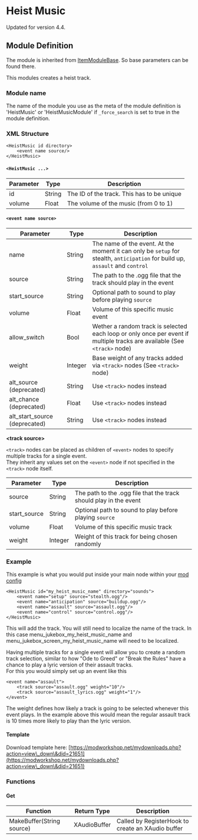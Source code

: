 # Heist Music

Updated for version 4.4.

## Module Definition

The module is inherited from [ItemModuleBase](https://luffyyy.gitbook.io/beardlib/modules/modulebase#itemmodulebase). So base parameters can be found there.

This modules creates a heist track.

### Module name

The name of the module you use as the meta of the module definition is 'HeistMusic' or 'HeistMusicModule' if `_force_search` is set to true in the module definition.

### XML Structure

```markup
<HeistMusic id directory>
    <event name source/>
</HeistMusic>
```

#### `<HeistMusic ...>`

| Parameter | Type   | Description                                |
| --------- | ------ | ------------------------------------------ |
| id        | String | The ID of the track. This has to be unique |
| volume    | Float  | The volume of the music (from 0 to 1)      |

#### `<event name source>`

| Parameter                       | Type    | Description                                                                                                                   |
| ------------------------------- | ------- | ----------------------------------------------------------------------------------------------------------------------------- |
| name                            | String  | The name of the event. At the moment it can only be `setup` for stealth, `anticipation` for build up, `assault` and `control` |
| source                          | String  | The path to the .ogg file that the track should play in the event                                                             |
| start\_source                   | String  | Optional path to sound to play before playing `source`                                                                        |
| volume                          | Float   | Volume of this specific music event                                                                                           |
| allow\_switch                   | Bool    | Wether a random track is selected each loop or only once per event if multiple tracks are available (See `<track>` node)      |
| weight                          | Integer | Base weight of any tracks added via `<track>` nodes (See `<track>` node)                                                      |
| alt\_source (deprecated)        | String  | Use `<track>` nodes instead                                                                                                   |
| alt\_chance (deprecated)        | Float   | Use `<track>` nodes instead                                                                                                   |
| alt\_start\_source (deprecated) | String  | Use `<track>` nodes instead                                                                                                   |

**\<track source>**

`<track>` nodes can be placed as children of `<event>` nodes to specify multiple tracks for a single event.\
They inherit any values set on the `<event>` node if not specified in the `<track>` node itself.

| Parameter     | Type    | Description                                                       |
| ------------- | ------- | ----------------------------------------------------------------- |
| source        | String  | The path to the .ogg file that the track should play in the event |
| start\_source | String  | Optional path to sound to play before playing `source`            |
| volume        | Float   | Volume of this specific music track                               |
| weight        | Integer | Weight of this track for being chosen randomly                    |

### Example

This example is what you would put inside your main node within your [mod config](https://github.com/GreatBigBushyBeard/PAYDAY-2-BeardLib/wiki/Module-Config)

```markup
<HeistMusic id="my_heist_music_name" directory="sounds">
    <event name="setup" source="stealth.ogg"/>
    <event name="anticipation" source="buildup.ogg"/>
    <event name="assault" source="assault.ogg"/>
    <event name="control" source="control.ogg"/>
</HeistMusic>
```

This will add the track. You will still need to localize the name of the track. In this case menu\_jukebox\_my\_heist\_music\_name and menu\_jukebox\_screen\_my\_heist\_music\_name will need to be localized.

Having multiple tracks for a single event will allow you to create a random track selection, similar to how "Ode to Greed" or "Break the Rules" have a chance to play a lyric version of their assault tracks.\
For this you would simply set up an event like this

```markup
<event name="assault">
    <track source="assault.ogg" weight="10"/>
    <track source="assault_lyrics.ogg" weight="1"/>
</event>
```

The weight defines how likely a track is going to be selected whenever this event plays. In the example above this would mean the regular assault track is 10 times more likely to play than the lyric version.

#### Template

Download template here: [https://modworkshop.net/mydownloads.php?action=view\_down\&did=21651](https://modworkshop.net/mydownloads.php?action=view\_down\&did=21651)

### Functions

#### Get

| Function                  | Return Type  | Description                                       |
| ------------------------- | ------------ | ------------------------------------------------- |
| MakeBuffer(String source) | XAudioBuffer | Called by RegisterHook to create an XAudio buffer |
